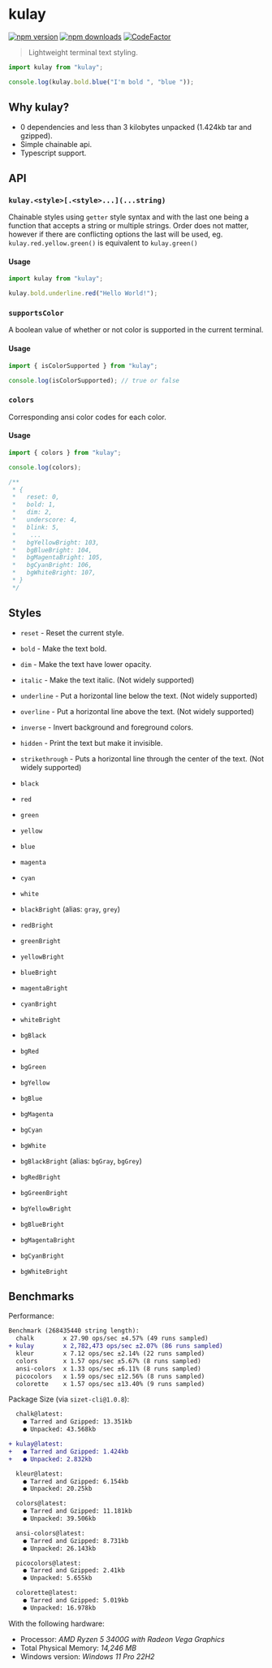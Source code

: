 # kulay

[![npm version](https://img.shields.io/npm/v/kulay)](https://www.npmjs.com/package/kulay)
[![npm downloads](https://img.shields.io/npm/dw/kulay.svg)](https://www.npmjs.com/package/kulay)
[![CodeFactor](https://www.codefactor.io/repository/github/flzyy/kulay/badge)](https://www.codefactor.io/repository/github/flzyy/kulay)

> Lightweight terminal text styling.

```ts
import kulay from "kulay";

console.log(kulay.bold.blue("I'm bold ", "blue "));
```

## Why kulay?

- 0 dependencies and less than 3 kilobytes unpacked (1.424kb tar and gzipped).
- Simple chainable api.
- Typescript support.

## API

### `kulay.<style>[.<style>...](...string)`

Chainable styles using `getter` style syntax and with the last one being a function that accepts a string or multiple strings. Order does not matter, however if there are conflicting options the last will be used, eg. `kulay.red.yellow.green()` is equivalent to `kulay.green()`

#### Usage

```js
import kulay from "kulay";

kulay.bold.underline.red("Hello World!");
```

### `supportsColor`

A boolean value of whether or not color is supported in the current terminal.

#### Usage

```js
import { isColorSupported } from "kulay";

console.log(isColorSupported); // true or false
```

### `colors`

Corresponding ansi color codes for each color.

#### Usage

```js
import { colors } from "kulay";

console.log(colors);

/**
 * {
 *   reset: 0,
 *   bold: 1,
 *   dim: 2,
 *   underscore: 4,
 *   blink: 5,
 *    ...
 *   bgYellowBright: 103,
 *   bgBlueBright: 104,
 *   bgMagentaBright: 105,
 *   bgCyanBright: 106,
 *   bgWhiteBright: 107,
 * }
 */
```

## Styles

- `reset` - Reset the current style.
- `bold` - Make the text bold.
- `dim` - Make the text have lower opacity.
- `italic` - Make the text italic. (Not widely supported)
- `underline` - Put a horizontal line below the text. (Not widely supported)
- `overline` - Put a horizontal line above the text. (Not widely supported)
- `inverse` - Invert background and foreground colors.
- `hidden` - Print the text but make it invisible.
- `strikethrough` - Puts a horizontal line through the center of the text. (Not widely supported)

- `black`
- `red`
- `green`
- `yellow`
- `blue`
- `magenta`
- `cyan`
- `white`
- `blackBright` (alias: `gray`, `grey`)
- `redBright`
- `greenBright`
- `yellowBright`
- `blueBright`
- `magentaBright`
- `cyanBright`
- `whiteBright`

- `bgBlack`
- `bgRed`
- `bgGreen`
- `bgYellow`
- `bgBlue`
- `bgMagenta`
- `bgCyan`
- `bgWhite`
- `bgBlackBright` (alias: `bgGray`, `bgGrey`)
- `bgRedBright`
- `bgGreenBright`
- `bgYellowBright`
- `bgBlueBright`
- `bgMagentaBright`
- `bgCyanBright`
- `bgWhiteBright`

## Benchmarks

Performance:

```diff
Benchmark (268435440 string length):
  chalk        x 27.90 ops/sec ±4.57% (49 runs sampled)
+ kulay        x 2,782,473 ops/sec ±2.07% (86 runs sampled)
  kleur        x 7.12 ops/sec ±2.14% (22 runs sampled)
  colors       x 1.57 ops/sec ±5.67% (8 runs sampled)
  ansi-colors  x 1.33 ops/sec ±6.11% (8 runs sampled)
  picocolors   x 1.59 ops/sec ±12.56% (8 runs sampled)
  colorette    x 1.57 ops/sec ±13.40% (9 runs sampled)
```

Package Size (via `sizet-cli@1.0.8`):

```diff
  chalk@latest:
    ● Tarred and Gzipped: 13.351kb
    ● Unpacked: 43.568kb

+ kulay@latest:
+   ● Tarred and Gzipped: 1.424kb
+   ● Unpacked: 2.832kb

  kleur@latest:
    ● Tarred and Gzipped: 6.154kb
    ● Unpacked: 20.25kb

  colors@latest:
    ● Tarred and Gzipped: 11.181kb
    ● Unpacked: 39.506kb

  ansi-colors@latest:
    ● Tarred and Gzipped: 8.731kb
    ● Unpacked: 26.143kb

  picocolors@latest:
    ● Tarred and Gzipped: 2.41kb
    ● Unpacked: 5.655kb

  colorette@latest:
    ● Tarred and Gzipped: 5.019kb
    ● Unpacked: 16.978kb
```

With the following hardware:

- Processor: _AMD Ryzen 5 3400G with Radeon Vega Graphics_
- Total Physical Memory: _14,246 MB_
- Windows version: _Windows 11 Pro 22H2_
